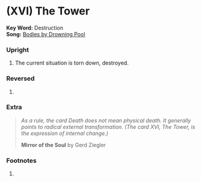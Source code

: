 # (XVI) The Tower 

**Key Word:** Destruction  
**Song:** [Bodies by Drowning Pool](https://www.youtube.com/watch?v=04F4xlWSFh0)


### Upright

1) The current situation is torn down, destroyed.


### Reversed

1) 


### Extra

>*As a rule, the card Death does not mean physical death. It generally points to radical external transformation. (The card XVI, The Tower, is the expression of internal change.)*
>
>**Mirror of the Soul** by Gerd Ziegler



### Footnotes

1. 